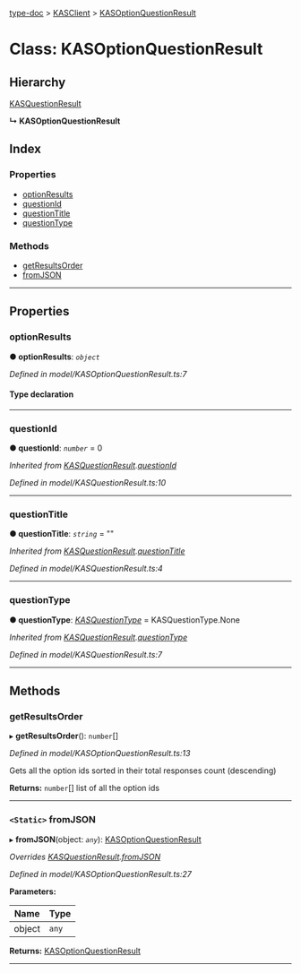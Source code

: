[type-doc](../README.md) > [KASClient](../modules/kasclient.md) > [KASOptionQuestionResult](../classes/kasclient.kasoptionquestionresult.md)

# Class: KASOptionQuestionResult

## Hierarchy

 [KASQuestionResult](kasclient.kasquestionresult.md)

**↳ KASOptionQuestionResult**

## Index

### Properties

* [optionResults](kasclient.kasoptionquestionresult.md#optionresults)
* [questionId](kasclient.kasoptionquestionresult.md#questionid)
* [questionTitle](kasclient.kasoptionquestionresult.md#questiontitle)
* [questionType](kasclient.kasoptionquestionresult.md#questiontype)

### Methods

* [getResultsOrder](kasclient.kasoptionquestionresult.md#getresultsorder)
* [fromJSON](kasclient.kasoptionquestionresult.md#fromjson)

---

## Properties

<a id="optionresults"></a>

###  optionResults

**● optionResults**: *`object`*

*Defined in model/KASOptionQuestionResult.ts:7*

#### Type declaration

___
<a id="questionid"></a>

###  questionId

**● questionId**: *`number`* = 0

*Inherited from [KASQuestionResult](kasclient.kasquestionresult.md).[questionId](kasclient.kasquestionresult.md#questionid)*

*Defined in model/KASQuestionResult.ts:10*

___
<a id="questiontitle"></a>

###  questionTitle

**● questionTitle**: *`string`* = ""

*Inherited from [KASQuestionResult](kasclient.kasquestionresult.md).[questionTitle](kasclient.kasquestionresult.md#questiontitle)*

*Defined in model/KASQuestionResult.ts:4*

___
<a id="questiontype"></a>

###  questionType

**● questionType**: *[KASQuestionType](../enums/kasclient.kasquestiontype.md)* =  KASQuestionType.None

*Inherited from [KASQuestionResult](kasclient.kasquestionresult.md).[questionType](kasclient.kasquestionresult.md#questiontype)*

*Defined in model/KASQuestionResult.ts:7*

___

## Methods

<a id="getresultsorder"></a>

###  getResultsOrder

▸ **getResultsOrder**(): `number`[]

*Defined in model/KASOptionQuestionResult.ts:13*

Gets all the option ids sorted in their total responses count (descending)

**Returns:** `number`[]
list of all the option ids

___
<a id="fromjson"></a>

### `<Static>` fromJSON

▸ **fromJSON**(object: *`any`*): [KASOptionQuestionResult](kasclient.kasoptionquestionresult.md)

*Overrides [KASQuestionResult](kasclient.kasquestionresult.md).[fromJSON](kasclient.kasquestionresult.md#fromjson)*

*Defined in model/KASOptionQuestionResult.ts:27*

**Parameters:**

| Name | Type |
| ------ | ------ |
| object | `any` |

**Returns:** [KASOptionQuestionResult](kasclient.kasoptionquestionresult.md)

___

